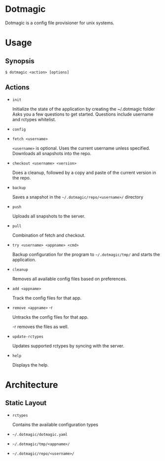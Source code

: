 Dotmagic
========

Dotmagic is a config file provisioner for unix systems.

Usage
=====

Synopsis
--------

    $ dotmagic <action> [options]

Actions
-------

* ``init``

    Initialize the state of the application by creating the ~/.dotmagic folder
    Asks you a few questions to get started.
    Questions include username and rctypes whitelist.

* ``config``

* ``fetch <username>``

    ``<username>`` is optional. Uses the current username unless specified.
    Downloads all snapshots into the repo.

* ``checkout <username> <version>``

    Does a cleanup, followed by a copy and paste of the current version in the repo.

* ``backup``

    Saves a snapshot in the ``~/.dotmagic/repo/<username>/`` directory

* ``push``

    Uploads all snapshots to the server.

* ``pull``

    Combination of fetch and checkout.

* ``try <username> <appname> <cmd>``

    Backup configuration for the program to ``~/.dotmagic/tmp/``
    and starts the application.

* ``cleanup``

    Removes all available config files based on preferences.

*  ``add <appname>``
    
    Track the config files for that app.

*  ``remove <appname>`` -r

    Untracks the config files for that app.

    -r removes the files as well.

*  ``update-rctypes``
    
    Updates supported rctypes by syncing with the server.

*   ``help``

    Displays the help.


Architecture
============

Static Layout
-------------

* ``rctypes``

    Contains the available configuration types

* ``~/.dotmagic/dotmagic.yaml``

* ``~/.dotmagic/tmp/<appname>/``

* ``~/.dotmagic/repo/<username>/``



